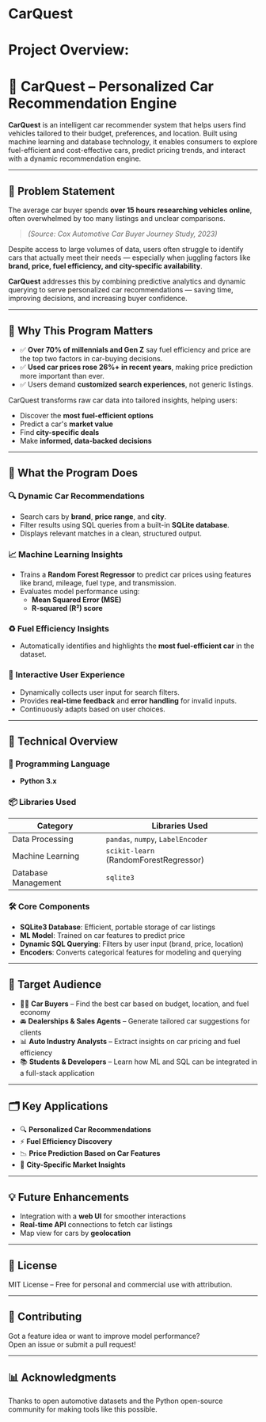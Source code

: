 # CarQuest

# Project Overview:
# 🚗 CarQuest – Personalized Car Recommendation Engine

**CarQuest** is an intelligent car recommender system that helps users find vehicles tailored to their budget, preferences, and location. Built using machine learning and database technology, it enables consumers to explore fuel-efficient and cost-effective cars, predict pricing trends, and interact with a dynamic recommendation engine.

---

## 📌 Problem Statement

The average car buyer spends **over 15 hours researching vehicles online**, often overwhelmed by too many listings and unclear comparisons.  
> *(Source: Cox Automotive Car Buyer Journey Study, 2023)*

Despite access to large volumes of data, users often struggle to identify cars that actually meet their needs — especially when juggling factors like **brand, price, fuel efficiency, and city-specific availability**.

**CarQuest** addresses this by combining predictive analytics and dynamic querying to serve personalized car recommendations — saving time, improving decisions, and increasing buyer confidence.

---

## 🧠 Why This Program Matters

- ✅ **Over 70% of millennials and Gen Z** say fuel efficiency and price are the top two factors in car-buying decisions.
- ✅ **Used car prices rose 26%+ in recent years**, making price prediction more important than ever.
- ✅ Users demand **customized search experiences**, not generic listings.

CarQuest transforms raw car data into tailored insights, helping users:
- Discover the **most fuel-efficient options**
- Predict a car's **market value**
- Find **city-specific deals**
- Make **informed, data-backed decisions**

---

## 🚀 What the Program Does

### 🔍 Dynamic Car Recommendations
- Search cars by **brand**, **price range**, and **city**.
- Filter results using SQL queries from a built-in **SQLite database**.
- Displays relevant matches in a clean, structured output.

### 📈 Machine Learning Insights
- Trains a **Random Forest Regressor** to predict car prices using features like brand, mileage, fuel type, and transmission.
- Evaluates model performance using:
  - **Mean Squared Error (MSE)**
  - **R-squared (R²) score**

### ♻️ Fuel Efficiency Insights
- Automatically identifies and highlights the **most fuel-efficient car** in the dataset.

### 🧠 Interactive User Experience
- Dynamically collects user input for search filters.
- Provides **real-time feedback** and **error handling** for invalid inputs.
- Continuously adapts based on user choices.

---

## 🧰 Technical Overview

### 🔧 Programming Language
- **Python 3.x**

### 📦 Libraries Used
| Category              | Libraries Used                        |
|-----------------------|---------------------------------------|
| Data Processing       | `pandas`, `numpy`, `LabelEncoder`     |
| Machine Learning      | `scikit-learn` (RandomForestRegressor)|
| Database Management   | `sqlite3`                             |

### 🛠️ Core Components
- **SQLite3 Database**: Efficient, portable storage of car listings
- **ML Model**: Trained on car features to predict price
- **Dynamic SQL Querying**: Filters by user input (brand, price, location)
- **Encoders**: Converts categorical features for modeling and querying

---

## 👥 Target Audience

- 🧑‍💻 **Car Buyers** – Find the best car based on budget, location, and fuel economy
- 🚘 **Dealerships & Sales Agents** – Generate tailored car suggestions for clients
- 📊 **Auto Industry Analysts** – Extract insights on car pricing and fuel efficiency
- 📚 **Students & Developers** – Learn how ML and SQL can be integrated in a full-stack application

---

## 🗂️ Key Applications

- 🔍 **Personalized Car Recommendations**  
- ⚡ **Fuel Efficiency Discovery**  
- 📉 **Price Prediction Based on Car Features**  
- 📍 **City-Specific Market Insights**

---

## 💡 Future Enhancements

- Integration with a **web UI** for smoother interactions  
- **Real-time API** connections to fetch car listings  
- Map view for cars by **geolocation**  

---

## 📝 License

MIT License – Free for personal and commercial use with attribution.

---

## 🤝 Contributing

Got a feature idea or want to improve model performance?  
Open an issue or submit a pull request!

---

## 📊 Acknowledgments

Thanks to open automotive datasets and the Python open-source community for making tools like this possible.
